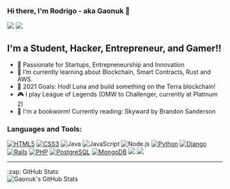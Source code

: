 ### Hi there, I'm Rodrigo - aka Gaonuk 👋

[<img src="https://img.shields.io/badge/linkedin%20-%230077B5.svg?&style=for-the-badge&logo=linkedin&logoColor=white"/>][linkedin]
[<img src="https://img.shields.io/badge/Gaonuk%20-%23E4405F.svg?&style=for-the-badge&logo=Instagram&logoColor=white"/>][instagram]

## I'm a Student, Hacker, Entrepreneur, and Gamer!!

- 🚀 Passionate for Startups, Entrepreneurship and Innovation
- 🌱 I’m currently learning about Blockchain, Smart Contracts, Rust and AWS.
- 🥅 2021 Goals: Hodl Luna and build something on the Terra blockchain!
- 🎮 I play League of Legends (OMW to Challenger, currently at Platinum 2) 
- 📖 I'm a bookworm! Currently reading: Skyward by Brandon Sanderson

### Languages and Tools:

[<img alt="HTML5" src="https://img.shields.io/badge/html5%20-%23E34F26.svg?&style=for-the-badge&logo=html5&logoColor=white" />][rubyonrails] 
[<img alt="CSS3" src="https://img.shields.io/badge/css3%20-%231572B6.svg?&style=for-the-badge&logo=css3&logoColor=white" />][bulma]
<img alt="Java" src="https://img.shields.io/badge/java-%23ED8B00.svg?&style=for-the-badge&logo=java&logoColor=white" />
<img alt="JavaScript" src="https://img.shields.io/badge/javascript%20-%23323330.svg?&style=for-the-badge&logo=javascript&logoColor=%23F7DF1E" />
<img alt="Node.js" src="https://img.shields.io/badge/node.js%20-%2343853D.svg?&style=for-the-badge&logo=node.js&logoColor=white" />
[<img alt="Python" src="https://img.shields.io/badge/python%20-%2314354C.svg?&style=for-the-badge&logo=python&logoColor=white" />][python]
[<img alt="Django" src="https://img.shields.io/badge/django%20-%23092E20.svg?&style=for-the-badge&logo=django&logoColor=white" />][django]
[<img alt="Rails" src="https://img.shields.io/badge/rails%20-%23CC0000.svg?&style=for-the-badge&logo=ruby-on-rails&logoColor=white"/>][rubyonrails]
[<img alt="PHP" src="https://img.shields.io/badge/php-%23777BB4.svg?&style=for-the-badge&logo=php&logoColor=white" />][php]
[<img alt="PostgreSQL" src="https://img.shields.io/badge/postgres-%23316192.svg?&style=for-the-badge&logo=postgresql&logoColor=white" />][pg]
[<img alt="MongoDB" src="https://img.shields.io/badge/MongoDB-%234ea94b.svg?&style=for-the-badge&logo=mongodb&logoColor=white" />][pg]
<img src="https://img.shields.io/badge/git%20-%23F05033.svg?&style=for-the-badge&logo=git&logoColor=white"/>
<img src="https://img.shields.io/badge/github%20-%23121011.svg?&style=for-the-badge&logo=github&logoColor=white"/>

---

<summary>:zap: GitHub Stats</summary>

<img align="left" alt="Gaonuk's GitHub Stats" src="https://github-readme-stats.gaonuk.vercel.app/api?username=Gaonuk&show_icons=true&line_height=27&count_private=true&title_color=ffffff&text_color=c9cacc&icon_color=2bbc8a&bg_color=1d1f21" />

[instagram]: https://instagram.com/Gaonuk
[linkedin]: https://www.linkedin.com/in/rodrigo-gaona-gonz%C3%A1lez-a39908172/
[rubyonrails]: https://github.com/Gaonuk/CupidoUC
[bulma]: https://github.com/Gaonuk/CupidoUC
[php]: https://github.com/Gaonuk/SplinterApp
[pg]: https://github.com/Gaonuk/SplinterApp
[html]: https://github.com/BundleCL/LandingPage
[django]: https://github.com/Juan379/Goodocity-backend
[python]: https://github.com/Gaonuk/IIC2233-Gaonuk
